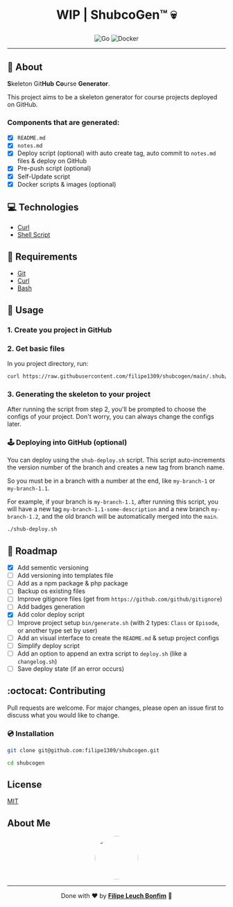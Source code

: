 # <p align="center">WIP | ShubcoGen™ 💀</p>

<p align="center">
    <img src="https://img.shields.io/badge/Code-ShellScript-informational?style=flat-square&logo=gnubash&color=4EAA25" alt="Go" />
    <img src="https://img.shields.io/badge/Tools-Docker-informational?style=flat-square&logo=docker&color=2496ED" alt="Docker" />
</p>
    <hr>

## 💬 About

**S**keleton Git**Hub** **Co**urse **Generator**.

This project aims to be a skeleton generator for course projects deployed on GitHub.

### Components that are generated:

- [x] `README.md`
- [x] `notes.md`
- [x] Deploy script (optional) with auto create tag, auto commit to `notes.md` files & deploy on GitHub
- [x] Pre-push script (optional)
- [x] Self-Update script
- [x] Docker scripts & images (optional)

## :computer: Technologies

- [Curl](https://curl.se/)
- [Shell Script](https://www.shellscript.sh/)

## :scroll: Requirements

- [Git](https://git-scm.com/)
- [Curl](https://curl.se/)
- [Bash](https://www.gnu.org/software/bash/)

## :runner: Usage

### 1. Create you project in GitHub

### 2. Get basic files

In you project directory, run:

```sh
curl https://raw.githubusercontent.com/filipe1309/shubcogen/main/.shub/bin/get.sh | sh
```

### 3. Generating the skeleton to your project

After running the script from step 2, you'll be prompted to choose the configs of your project. Don't worry, you can always change the configs later.

### 🕹 Deploying into GitHub (optional)

You can deploy using the `shub-deploy.sh` script. This script auto-increments the version number of the branch and creates a new tag from branch name.

So you must be in a branch with a number at the end, like `my-branch-1` or `my-branch-1.1`.

For example, if your branch is `my-branch-1.1`, after running this script, you will have a new tag `my-branch-1.1-some-description` and a new branch `my-branch-1.2`, and the old branch will be automatically merged into the `main`.

```sh
./shub-deploy.sh
```

## :pushpin: Roadmap

- [x] Add sementic versioning
- [ ] Add versioning into templates file
- [ ] Add as a npm package & php package
- [ ] Backup os existing files
- [ ] Improve gitignore files (get from `https://github.com/github/gitignore`)
- [ ] Add badges generation
- [x] Add color deploy script
- [ ] Improve project setup `bin/generate.sh` (with 2 types: `Class` or `Episode`, or another type set by user)
- [ ] Add an visual interface to create the `README.md` & setup project configs
- [ ] Simplify deploy script
- [ ] Add an option to append an extra script to `deploy.sh` (like a `changelog.sh`)
- [ ] Save deploy state (if an error occurs)

## :octocat: Contributing

Pull requests are welcome. For major changes, please open an issue first to discuss what you would like to change.

### :cd: Installation

```sh
git clone git@github.com:filipe1309/shubcogen.git
```

```sh
cd shubcogen
```

## License

[MIT](https://choosealicense.com/licenses/mit/)

## About Me

<p align="center">
    <a style="font-weight: bold" href="https://www.linkedin.com/in/filipe1309/">
    <img style="border-radius:50%" width="100px; "src="https://avatars.githubusercontent.com/u/2081014?s=60&v=4"/>
    </a>
</p>

---

<p align="center">
    Done with ♥ by <a style="font-weight: bold" href="https://www.linkedin.com/in/filipe1309/">Filipe Leuch Bonfim</a> 🖖
</p>
